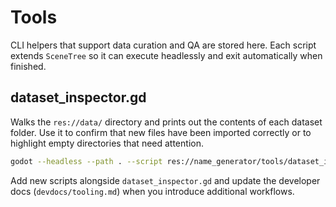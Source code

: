 # Tools

CLI helpers that support data curation and QA are stored here. Each script extends `SceneTree` so it can execute headlessly and exit automatically when finished.

## dataset_inspector.gd

Walks the `res://data/` directory and prints out the contents of each dataset folder. Use it to confirm that new files have been imported correctly or to highlight empty directories that need attention.

```bash
godot --headless --path . --script res://name_generator/tools/dataset_inspector.gd
```

Add new scripts alongside `dataset_inspector.gd` and update the developer docs (`devdocs/tooling.md`) when you introduce additional workflows.
